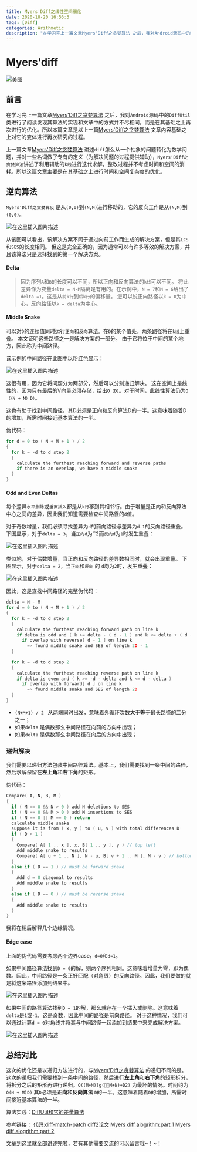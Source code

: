 ```yaml
---
title: Myers'Diff之线性空间细化
date: 2020-10-20 16:56:3
tags: [Diff]
categories: Arithmetic
description: "在学习完上一篇文章Myers'Diff之贪婪算法 之后，我对Android源码中的DiffUtil类进行了阅读发现其算法的实现和文章中的方式并不尽相同，而是在其基础之上再次进行的优化。所以本篇文章是以上一篇Myers'Diff之贪婪算法 文章内容基础之上对它的变体进行再次研究的过程。 "
---
```


# Myers'diff

![美图](https://img-blog.csdnimg.cn/20201012201130708.jpg?x-oss-process=image/watermark,type_ZmFuZ3poZW5naGVpdGk,shadow_10,text_aHR0cHM6Ly9ibG9nLmNzZG4ubmV0L3N0dmVuX2tpbmc=,size_16,color_FFFFFF,t_70#pic_center)


## 前言
在学习完上一篇文章[Myers'Diff之贪婪算法](https://dandanlove.blog.csdn.net/article/details/108979400) 之后，我对`Android`源码中的`DiffUtil`类进行了阅读发现其算法的实现和文章中的方式并不尽相同，而是在其基础之上再次进行的优化。所以本篇文章是以上一篇[Myers'Diff之贪婪算法](https://dandanlove.blog.csdn.net/article/details/108979400) 文章内容基础之上对它的变体进行再次研究的过程。

上一篇文章[Myers'Diff之贪婪算法](https://dandanlove.blog.csdn.net/article/details/108979400) 讲述`diff`怎么从一个抽象的问题转化为数学问题，并对一些名词做了专有的定义（为解决问题的过程提供辅助），`Myers'Diff之贪婪算法`讲述了利用辅助的`k线`进行迭代求解，整改过程并不考虑时间和空间的消耗。所以这篇文章主要是在其基础之上进行时间和空间复杂度的优化。
## 逆向算法
`Myers'Diff之贪婪算反` 是从`(0,0)`到`(N,M)`进行移动的，它的反向工作是从`(N,M)`到`(0,0)`。

![在这里插入图片描述](https://img-blog.csdnimg.cn/20201010143343944.png?x-oss-process=image/watermark,type_ZmFuZ3poZW5naGVpdGk,shadow_10,text_aHR0cHM6Ly9ibG9nLmNzZG4ubmV0L3N0dmVuX2tpbmc=,size_16,color_FFFFFF,t_70#pic_center)

从该图可以看出，该解决方案不同于通过向前工作而生成的解决方案，但是其`LCS`和`SES`的长度相同。 但这是完全正确的，因为通常可以有许多等效的解决方案，并且该算法只是选择找到的第一个解决方案。

#### Delta
> 因为序列`A`和`B`的长度可以不同，所以正向和反向算法的`k线`可以不同。 将此差异作为变量`delta = N-M`隔离是有用的。在示例中，`N = 7`和`M = 6`给出了`delta =1`。这是从`前k行`到`后k行`的偏移量。 您可以说正向路径以`k = 0`为中心，反向路径以`k = delta`为中心。

#### Middle Snake
可以对`D`的连续值同时运行`正向`和`反向`算法。在`D`的某个值处，两条路径将在`k线`上重叠。 本文证明这些路径之一是解决方案的一部分。 由于它将位于中间的某个地方，因此称为中间路径。

该示例的中间路径在此图中以粉红色显示：

![在这里插入图片描述](https://img-blog.csdnimg.cn/20201010150112608.png?x-oss-process=image/watermark,type_ZmFuZ3poZW5naGVpdGk,shadow_10,text_aHR0cHM6Ly9ibG9nLmNzZG4ubmV0L3N0dmVuX2tpbmc=,size_16,color_FFFFFF,t_70#pic_center)

这很有用，因为它将问题分为两部分，然后可以分别递归解决。
这在空间上是线性的，因为只有最后的V向量必须存储，给出`O（D）`。对于时间，此线性算法仍为`O（（N + M）D）`。

这也有助于找到中间路径，其D必须是正向和反向算法D的一半。这意味着随着D的增加，所需时间接近基本算法的一半。

伪代码：
```c
for d = 0 to ( N + M + 1 ) / 2
{
  for k = -d to d step 2
  {
    calculate the furthest reaching forward and reverse paths
    if there is an overlap, we have a middle snake
  }
}
```

#### Odd and Even Deltas
每个差异`水平删除`或`垂直插入`都是从`k行`移到其相邻行。由于增量是正向和反向算法中心之间的差异，因此我们知道需要检查中间路径的`d`值。

对于奇数增量，我们必须寻找差异为`d`的前向路径与差异为`d-1`的反向路径重叠。
下图显示，对于`delta = 3`，当`正向d`为``2而`反向d`为`1`时发生重叠：

![在这里插入图片描述](https://img-blog.csdnimg.cn/20201010150752794.png?x-oss-process=image/watermark,type_ZmFuZ3poZW5naGVpdGk,shadow_10,text_aHR0cHM6Ly9ibG9nLmNzZG4ubmV0L3N0dmVuX2tpbmc=,size_16,color_FFFFFF,t_70#pic_center)

类似地，对于偶数增量，当正向和反向路径的差异数相同时，就会出现重叠。
下图显示，对于`delta = 2`，当`正向`和`反向` 的 `d`均为`2`时，发生重叠：

![在这里插入图片描述](https://img-blog.csdnimg.cn/20201010150901753.png?x-oss-process=image/watermark,type_ZmFuZ3poZW5naGVpdGk,shadow_10,text_aHR0cHM6Ly9ibG9nLmNzZG4ubmV0L3N0dmVuX2tpbmc=,size_16,color_FFFFFF,t_70#pic_center)

因此，这是查找中间路径的完整伪代码：

```c
delta = N - M
for d = 0 to ( N + M + 1 ) / 2
{
  for k = -d to d step 2
  {
    calculate the furthest reaching forward path on line k
    if delta is odd and ( k >= delta - ( d - 1 ) and k <= delta + ( d - 1 ) )
      if overlap with reverse[ d - 1 ] on line k
        => found middle snake and SES of length 2D - 1
  }
  
  for k = -d to d step 2
  {
    calculate the furthest reaching reverse path on line k
    if delta is even and ( k >= -d - delta and k <= d - delta )
      if overlap with forward[ d ] on line k
        => found middle snake and SES of length 2D
  }
}
```

- `(N+M+1) / 2 ` 从两端同时出发，意味着外循环次数**大于等于**最长路径的二分之一；
- 如果`delta` 是偶数那么中间路径在向前的方向中出现；
- 如果`delta` 是偶数那么中间路径在向后的方向中出现；

### 递归解决

我们需要以递归方法包装中间路径算法。基本上，我们需要找到一条中间的路径，然后求解保留在**左上角**和**右下角**的矩形。

伪代码：

```c
Compare( A, N, B, M )
{
  if ( M == 0 && N > 0 ) add N deletions to SES
  if ( N == 0 && M > 0 ) add M insertions to SES
  if ( N == 0 || M == 0 ) return  
  calculate middle snake
  suppose it is from ( x, y ) to ( u, v ) with total differences D
  if ( D > 1 )
  {
    Compare( A[ 1 .. x ], x, B[ 1 .. y ], y ) // top left
    Add middle snake to results
    Compare( A[ u + 1 .. N ], N - u, B[ v + 1 .. M ], M - v ) // bottom right
  }
  else if ( D == 1 ) // must be forward snake
  {
    Add d = 0 diagonal to results
    Add middle snake to results
  }
  else if ( D == 0 ) // must be reverse snake
  {
    Add middle snake to results
  }
}
```

我将在稍后解释几个边缘情况。


#### Edge case
上面的伪代码需要考虑两个边界case，`d=0`和`d=1`。

如果中间路径算法找到`D = 0`的解，则两个序列相同。这意味着增量为零，即为偶数。因此，中间路径是一条正好匹配（对角线）的反向路径。因此，我们要做的就是将这条路径添加到结果中。

![在这里插入图片描述](https://img-blog.csdnimg.cn/20201010155143841.png?x-oss-process=image/watermark,type_ZmFuZ3poZW5naGVpdGk,shadow_10,text_aHR0cHM6Ly9ibG9nLmNzZG4ubmV0L3N0dmVuX2tpbmc=,size_16,color_FFFFFF,t_70#pic_center)

如果中间的路径算法找到`D = 1`的解，那么就存在一个插入或删除。这意味着`delta`是`1`或`-1`，这是奇数，因此中间的路径是前向路径。 对于这种情况，我们可以通过计算`d = 0`对角线并将其与中间路径一起添加到结果中来完成解决方案。

![在这里插入图片描述](https://img-blog.csdnimg.cn/20201010155245225.png?x-oss-process=image/watermark,type_ZmFuZ3poZW5naGVpdGk,shadow_10,text_aHR0cHM6Ly9ibG9nLmNzZG4ubmV0L3N0dmVuX2tpbmc=,size_16,color_FFFFFF,t_70#pic_center)

## 总结对比
这次的优化还是以递归方法进行的，与[Myers'Diff之贪婪算法](https://dandanlove.blog.csdn.net/article/details/108979400) 的递归不同的是。这次的递归我们需要找到一条中间的路径，然后进行**左上角**和**右下角**的矩形拆分，将拆分之后的矩形再进行递归。`O((M+N)lg(􏰎􏰏M+N)+D2)` 为最坏的情况。时间约为 `O(N + M)D)` 其`D`必须是**正向和反向算法** `D`的一半。这意味着随着`D`的增加，所需时间接近基本算法的一半。

算法实践：[DiffUtil和它的差量算法](https://dandanlove.blog.csdn.net/article/details/109123553)

参考链接：
[代码:diff-match-patch](https://github.com/google/diff-match-patch)
[diff2论文](http://xmailserver.org/diff2.pdf)
[Myers diff alogrithm:part 1](https://www.codeproject.com/Articles/42279/Investigating-Myers-diff-algorithm-Part-1-of-2)
[Myers diff alogrithm:part 2](https://www.codeproject.com/Articles/42280/Investigating-Myers-Diff-Algorithm-Part-2-of-2)

文章到这里就全部讲述完啦，若有其他需要交流的可以留言哦~！~！
